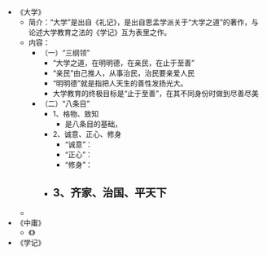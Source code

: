 - 《大学》
	- 简介：“大学”是出自《礼记》，是出自思孟学派关于“大学之道”的著作，与论述大学教育之法的《学记》互为表里之作。
	- 内容：
		- （一）“三纲领”
			- “大学之道，在明明德，在亲民，在止于至善”
			- “亲民”由己推人，从事治民，治民要亲爱人民
			- “明明德”就是指把人天生的善性发扬光大。
			- 大学教育的终极目标是“止于至善”，在其不同身份时做到尽善尽美
		- （二）“八条目”
			- 1、格物、致知
				- 是八条目的基础，
			- 2、诚意、正心、修身
				- “诚意”：
				- “正心”：
				- “修身”：
			- 3、齐家、治国、平天下
				-
	-
- 《中庸》
	- 《》
- 《学记》